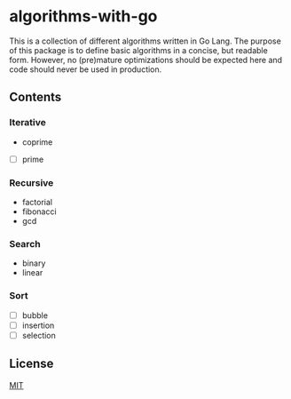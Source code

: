 # algorithms-with-go

This is a collection of different algorithms written in Go Lang.
The purpose of this package is to define basic algorithms in a concise,
but readable form. However, no (pre)mature optimizations should be
expected here and code should never be used in production.

## Contents

### Iterative

  - coprime
  - [ ] prime

### Recursive

  - factorial
  - fibonacci
  - gcd

### Search

  - binary
  - linear

### Sort

 - [ ] bubble
 - [ ] insertion
 - [ ] selection

## License

  [MIT](LICENSE)
